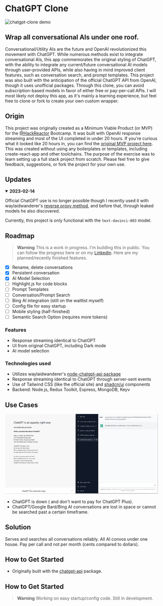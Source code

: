 # ChatGPT Clone #
![chatgpt-clone demo](./demo.gif)
## Wrap all conversational AIs under one roof. ##
  Conversational/Utility AIs are the future and OpenAI revolutionized this movement with ChatGPT. While numerous methods exist to integrate conversational AIs, this app commemorates the original styling of ChatGPT, with the ability to integrate any current/future conversational AI models through user-provided APIs, while also having in mind improved client features, such as conversation search, and prompt templates. This project was also built with the anticipation of the official ChatGPT API from OpenAI, though it uses unofficial packages. Through this clone, you can avoid subscription-based models in favor of either free or pay-per-call APIs. I will most likely not deploy this app, as it's mainly a learning experience, but feel free to clone or fork to create your own custom wrapper.

## Origin ##
  This project was originally created as a Minimum Viable Product (or MVP) for the [@HackReactor](https://github.com/hackreactor/) Bootcamp. It was built with OpenAI response streaming and most of the UI completed in under 20 hours. If you're curious what it looked like 20 hours in, you can find the [original MVP project here](https://github.com/danny-avila/rpp2210-mvp). This was created without using any boilerplates or templates, including create-react-app and other toolchains. The purpose of the exercise was to learn setting up a full stack project from scratch. Please feel free to give feedback, suggestions, or fork the project for your own use.

## Updates
<details open>
<summary><strong>2023-02-14</strong></summary>

Official ChatGPT use is no longer possible though I recently used it with waylaidwanderer's [reverse proxy method](https://github.com/waylaidwanderer/node-chatgpt-api/blob/main/README.md#using-a-reverse-proxy), and before that, through leaked models he also discovered.

Currently, this project is only functional with the `text-davinci-003` model.
</details>

## Roadmap

> **Warning**
>  This is a work in progress. I'm building this in public. You can follow the progress here or on my [Linkedin]().
> Here are my planned/recently finished features.

- [x] Rename, delete conversations
- [x] Persistent conversation
- [x] AI Model Selection
- [ ] Highlight.js for code blocks
- [ ] Prompt Templates
- [ ] Conversation/Prompt Search
- [ ] Bing AI integration (still on the waitlist myself)
- [ ] Config file for easy startup
- [ ] Mobile styling (half-finished)
- [ ] Semantic Search Option (requires more tokens)

### Features

- Response streaming identical to ChatGPT
- UI from original ChatGPT, including Dark mode
- AI model selection

### Technologies used

- Utilizes waylaidwanderer's [node-chatgpt-api package](https://github.com/waylaidwanderer/node-chatgpt-api)
- Response streaming identical to ChatGPT through server-sent events
- Use of Tailwind CSS (like the official site) and [shadcn/ui](https://github.com/shadcn/ui) components
- Backend: Node.js, Redux Toolkit, Express, MongoDB, Keyv

## Use Cases ##

  ![use case example](./use_case.png "GPT is down! Plus is too expensive!")
  - ChatGPT is down ( and don't want to pay for ChatGPT Plus).
  - ChatGPT/Google Bard/Bing AI conversations are lost in space or
  cannot be searched past a certain timeframe.


## Solution ##
  Serves and searches all conversations reliably. All AI convos under one house.
  Pay per call and not per month (cents compared to dollars).

## How to Get Started ##
- Originally built with the [chatgpt-api](https://github.com/transitive-bullshit/chatgpt-api) package.

## How to Get Started ##
> **Warning**
>  Working on easy startup/config code. Still in development.

  <!-- ## License

Licensed under the [insert license here](). -->
